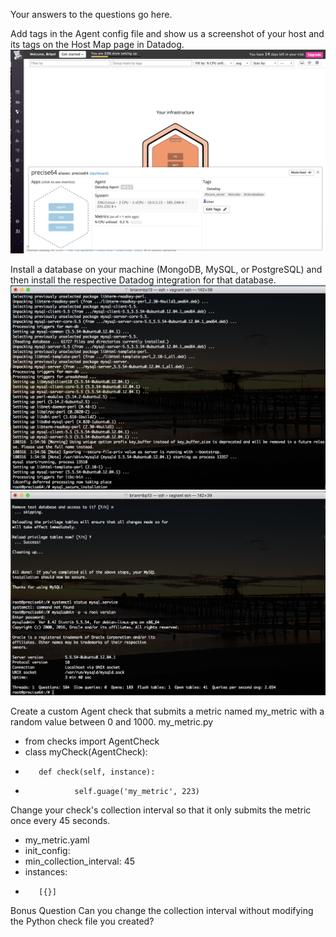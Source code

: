 Your answers to the questions go here.

Add tags in the Agent config file and show us a screenshot of your host and its tags on the Host Map page in Datadog.
![Agent Tags](images/Agent_Tags.png)

Install a database on your machine (MongoDB, MySQL, or PostgreSQL) and then install the respective Datadog integration for that database.
![mysql_install](images/mysql_install_1.png)
![mysql_install](images/mysql_install_2.png)

Create a custom Agent check that submits a metric named my_metric with a random value between 0 and 1000.
my_metric.py
+ from checks import AgentCheck
+ class myCheck(AgentCheck):
+        def check(self, instance):
+                self.guage('my_metric', 223)
                
Change your check's collection interval so that it only submits the metric once every 45 seconds.
+ my_metric.yaml
+ init_config:
+ min_collection_interval: 45
+ instances:
+        [{}]

Bonus Question Can you change the collection interval without modifying the Python check file you created?
